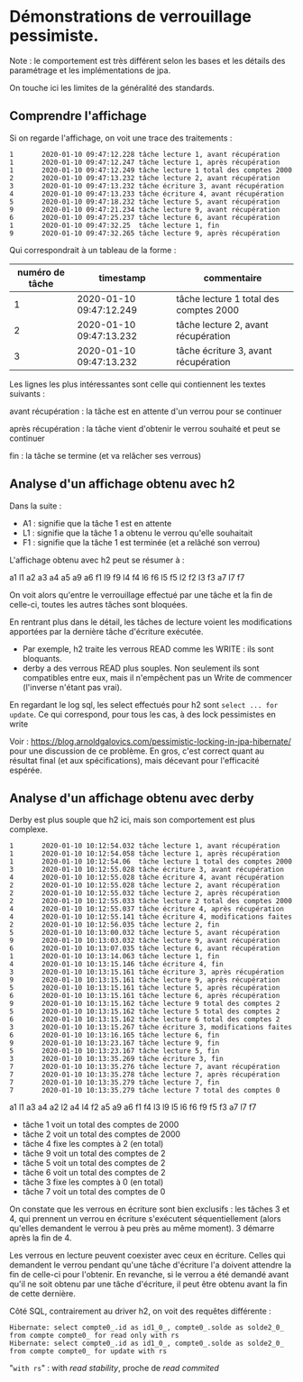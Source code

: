 
# Démonstrations de verrouillage pessimiste.

Note : le comportement est très différent selon les bases et les détails des paramétrage et les implémentations de jpa.

On touche ici les limites de la généralité des standards.


## Comprendre l'affichage

Si on regarde l'affichage, on voit une trace des traitements :

~~~~~~
1       2020-01-10 09:47:12.228 tâche lecture 1, avant récupération 
1       2020-01-10 09:47:12.247 tâche lecture 1, après récupération 
1       2020-01-10 09:47:12.249 tâche lecture 1 total des comptes 2000
2       2020-01-10 09:47:13.232 tâche lecture 2, avant récupération 
3       2020-01-10 09:47:13.232 tâche écriture 3, avant récupération
4       2020-01-10 09:47:13.233 tâche écriture 4, avant récupération
5       2020-01-10 09:47:18.232 tâche lecture 5, avant récupération 
9       2020-01-10 09:47:21.234 tâche lecture 9, avant récupération 
6       2020-01-10 09:47:25.237 tâche lecture 6, avant récupération 
1       2020-01-10 09:47:32.25  tâche lecture 1, fin
9       2020-01-10 09:47:32.265 tâche lecture 9, après récupération
~~~~~~

Qui correspondrait à un tableau de la forme : 

|numéro de tâche|timestamp              |commentaire                           |
|---------------|-----------------------|--------------------------------------|
|1              |2020-01-10 09:47:12.249|tâche lecture 1 total des comptes 2000|
|2              |2020-01-10 09:47:13.232|tâche lecture 2, avant récupération   |
|3              |2020-01-10 09:47:13.232|tâche écriture 3, avant récupération  |

Les lignes les plus intéressantes sont celle qui contiennent les textes suivants :


avant récupération
: la tâche est en attente d'un verrou pour se continuer

après récupération
: la tâche vient d'obtenir le verrou souhaité et peut se continuer

fin
: la tâche se termine (et va relâcher ses verrous)

## Analyse d'un affichage obtenu avec h2

Dans la suite :

- A1 : signifie que la tâche 1 est en attente
- L1 : signifie que la tâche 1 a obtenu le verrou qu'elle souhaitait
- F1 : signifie que la tâche 1 est terminée (et a relâché son verrou)

L'affichage obtenu avec h2 peut se résumer à :

a1 l1 a2 a3 a4 a5 a9 a6 f1 l9 f9 l4 f4 l6 f6 l5 f5 l2 f2 l3 f3 a7 l7 f7

On voit alors qu'entre le verrouillage effectué par une tâche et la fin de celle-ci, toutes les autres tâches sont bloquées. 

En rentrant plus dans le détail, les tâches de lecture voient les modifications apportées par la dernière tâche d'écriture exécutée.

- Par exemple, h2 traite les verrous READ comme les WRITE : ils sont bloquants.
- derby a des verrous READ plus souples. Non seulement ils sont compatibles entre eux, mais il n'empêchent pas un Write de commencer (l'inverse n'étant pas vrai).

En regardant le log sql, les select effectués pour h2 sont `select ... for update`. Ce qui 
correspond, pour tous les cas, à des lock pessimistes en write

Voir : https://blog.arnoldgalovics.com/pessimistic-locking-in-jpa-hibernate/ pour une discussion de ce problème.
En gros, c'est correct quant au résultat final (et aux spécifications), mais décevant pour l'efficacité espérée.

## Analyse d'un affichage obtenu avec derby

Derby est plus souple que h2 ici, mais son comportement est plus complexe.

~~~~~
1       2020-01-10 10:12:54.032 tâche lecture 1, avant récupération 
1       2020-01-10 10:12:54.058 tâche lecture 1, après récupération 
1       2020-01-10 10:12:54.06  tâche lecture 1 total des comptes 2000
3       2020-01-10 10:12:55.028 tâche écriture 3, avant récupération
4       2020-01-10 10:12:55.028 tâche écriture 4, avant récupération
2       2020-01-10 10:12:55.028 tâche lecture 2, avant récupération 
2       2020-01-10 10:12:55.032 tâche lecture 2, après récupération 
2       2020-01-10 10:12:55.033 tâche lecture 2 total des comptes 2000
4       2020-01-10 10:12:55.037 tâche écriture 4, après récupération
4       2020-01-10 10:12:55.141 tâche écriture 4, modifications faites 
2       2020-01-10 10:12:56.035 tâche lecture 2, fin
5       2020-01-10 10:13:00.032 tâche lecture 5, avant récupération 
9       2020-01-10 10:13:03.032 tâche lecture 9, avant récupération 
6       2020-01-10 10:13:07.035 tâche lecture 6, avant récupération 
1       2020-01-10 10:13:14.063 tâche lecture 1, fin
4       2020-01-10 10:13:15.146 tâche écriture 4, fin 
3       2020-01-10 10:13:15.161 tâche écriture 3, après récupération
9       2020-01-10 10:13:15.161 tâche lecture 9, après récupération 
5       2020-01-10 10:13:15.161 tâche lecture 5, après récupération 
6       2020-01-10 10:13:15.161 tâche lecture 6, après récupération 
9       2020-01-10 10:13:15.162 tâche lecture 9 total des comptes 2
5       2020-01-10 10:13:15.162 tâche lecture 5 total des comptes 2
6       2020-01-10 10:13:15.162 tâche lecture 6 total des comptes 2
3       2020-01-10 10:13:15.267 tâche écriture 3, modifications faites 
6       2020-01-10 10:13:16.165 tâche lecture 6, fin
9       2020-01-10 10:13:23.167 tâche lecture 9, fin
5       2020-01-10 10:13:23.167 tâche lecture 5, fin
3       2020-01-10 10:13:35.269 tâche écriture 3, fin 
7       2020-01-10 10:13:35.276 tâche lecture 7, avant récupération 
7       2020-01-10 10:13:35.278 tâche lecture 7, après récupération 
7       2020-01-10 10:13:35.279 tâche lecture 7, fin
7       2020-01-10 10:13:35.279 tâche lecture 7 total des comptes 0
~~~~~

a1 l1 a3 a4 a2 l2 a4 l4 f2 a5 a9 a6 f1 f4 l3 l9 l5 l6 f6 f9 f5 f3 a7 l7 f7

- tâche 1 voit un total des comptes de 2000
- tâche 2 voit un total des comptes de 2000
- tâche 4 fixe les comptes à 2 (en total)
- tâche 9 voit un total des comptes de 2
- tâche 5 voit un total des comptes de 2
- tâche 6 voit un total des comptes de 2
- tâche 3 fixe les comptes à 0 (en total)
- tâche 7 voit un total des comptes de 0

On constate que les verrous en écriture sont bien exclusifs : les tâches 3 et 4, 
qui prennent un verrou en écriture s'exécutent séquentiellement (alors qu'elles demandent le verrou à peu près au même moment). 3 démarre après la fin de 4.

Les verrous en lecture peuvent coexister avec ceux en écriture. Celles qui demandent le verrou pendant qu'une tâche d'écriture l'a doivent attendre la fin de celle-ci pour l'obtenir. En revanche, si le verrou a été demandé avant qu'il ne soit obtenu par une tâche d'écriture, il peut être obtenu avant la fin de cette dernière.

Côté SQL, contrairement au driver h2, on voit des requêtes différente :

~~~~
Hibernate: select compte0_.id as id1_0_, compte0_.solde as solde2_0_ from compte compte0_ for read only with rs
Hibernate: select compte0_.id as id1_0_, compte0_.solde as solde2_0_ from compte compte0_ for update with rs
~~~~

"`with rs`"
    : with *read stability*, proche de *read commited*
